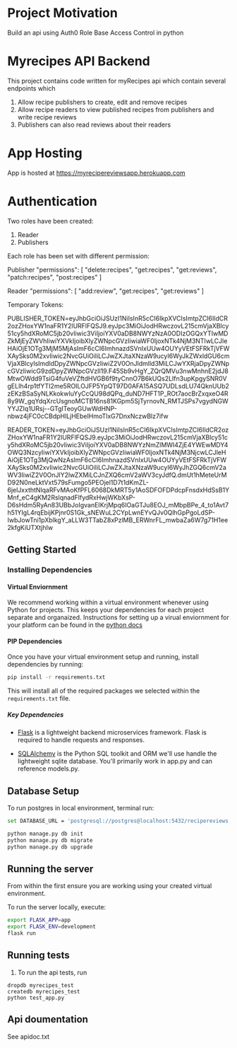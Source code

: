 # Project Motivation
Build an api using Auth0 Role Base Access Control in python

# Myrecipes API Backend
This project contains  code written for myRecipes api which contain several endpoints which 

1. Allow recipe publishers to create, edit and remove recipes
2. Allow recipe readers to view published recipes from publishers and write recipe reviews
3. Publishers can also read reviews about their readers

# App Hosting
App is hosted at https://myrecipereviewsapp.herokuapp.com

# Authentication
Two roles have been created:
1. Reader
2. Publishers

Each role has been set with different permission:

Publisher 
"permissions": [
    "delete:recipes",
    "get:recipes",
    "get:reviews",
    "patch:recipes",
    "post:recipes"
  ]

Reader 
  "permissions": [
    "add:review",
    "get:recipes",
    "get:reviews"
  ]

Temporary Tokens:

PUBLISHER_TOKEN=eyJhbGciOiJSUzI1NiIsInR5cCI6IkpXVCIsImtpZCI6IldCR2ozZHoxYW1naFR1Y2lURFlFQSJ9.eyJpc3MiOiJodHRwczovL215cmVjaXBlcy51cy5hdXRoMC5jb20vIiwic3ViIjoiYXV0aDB8NWYzNzA0ODIzOGQxYTIwMDZkMjEyZWVhIiwiYXVkIjoibXlyZWNpcGVzIiwiaWF0IjoxNTk4NjM3NTIwLCJleHAiOjE1OTg3MjM5MjAsImF6cCI6ImhnazdSVnIxUUw4OUYyVEtFSFRkTjVFWXAySks0M2xvIiwic2NvcGUiOiIiLCJwZXJtaXNzaW9ucyI6WyJkZWxldGU6cmVjaXBlcyIsImdldDpyZWNpcGVzIiwiZ2V0OnJldmlld3MiLCJwYXRjaDpyZWNpcGVzIiwicG9zdDpyZWNpcGVzIl19.F45Sb9vHgY_ZQrQMVu3nwMnhnE2jdJ8MtwOWdd9TsiG4fuVeVZftdHVGB6f9tyCnnO7B6kUQs2LIfn3upKpgySNR0VgELIh4rp1tfYTI2me5ROILOJFP5YpQT97D0AFA15ASQ7UDLsdLU74QknUUb2zEKzBSaSyNLKkokwIuYyCcQU98dQPq_duND7HFT1P_ROt7aocBrZxqxeO4R8y9W_gqYdqXrcUsgnoMCTB16ns81KGpm5SjTyrnovN_RMTJSPs7vgydNGWYYJZIq1URsj--GTgITeoyGUwWdHNP-nbwz4jFC0cCBdpHlLjHEbeIHmoTlxG7DnxNczwBlz7ifw


READER_TOKEN=eyJhbGciOiJSUzI1NiIsInR5cCI6IkpXVCIsImtpZCI6IldCR2ozZHoxYW1naFR1Y2lURFlFQSJ9.eyJpc3MiOiJodHRwczovL215cmVjaXBlcy51cy5hdXRoMC5jb20vIiwic3ViIjoiYXV0aDB8NWYzNmZlMWI4ZjE4YWEwMDY4OWQ3NzcyIiwiYXVkIjoibXlyZWNpcGVzIiwiaWF0IjoxNTk4NjM3NjcwLCJleHAiOjE1OTg3MjQwNzAsImF6cCI6ImhnazdSVnIxUUw4OUYyVEtFSFRkTjVFWXAySks0M2xvIiwic2NvcGUiOiIiLCJwZXJtaXNzaW9ucyI6WyJhZGQ6cmV2aWV3IiwiZ2V0OnJlY2lwZXMiLCJnZXQ6cmV2aWV3cyJdfQ.dmUt1hMeteUrMD92N0neLktVxt579sFumgo5PEOjel1D7t1dKmZL-6jelJxxthtNlqaRFvMAoKfPFL6068DkMRT5y1AoSDFOFDPdcpFnsdxHdSsB1YMnf_eC4gKM2RslqnadFIfydRxHwjWKbXsP-D6sHdm5RyAn83UBbJoIgvanEIKrjMpq6IOaGTJu8EOJ_mMbpBPe_4_to1Avt7h51YIgL4rqEbijKPjnr0S1Gk_sNEWuL2CYpLwnEYvQJv0QlhGpPgoLdSP-IwbJowTni1pXblkgY_aLLW3TTabZ8xPzlMB_ERWnrFL_mwbaZa6W7g71H1ee2kfgKiUTXtjhIw

## Getting Started

### Installing Dependencies

#### Virtual Enviornment

We recommend working within a virtual environment whenever using Python for projects. This keeps your dependencies for each project separate and organaized. Instructions for setting up a virual enviornment for your platform can be found in the [python docs](https://packaging.python.org/guides/installing-using-pip-and-virtual-environments/)


#### PIP Dependencies

Once you have your virtual environment setup and running, install dependencies by running:

```bash
pip install -r requirements.txt
```

This will install all of the required packages we selected within the `requirements.txt` file.

##### Key Dependencies

- [Flask](http://flask.pocoo.org/)  is a lightweight backend microservices framework. Flask is required to handle requests and responses.

- [SQLAlchemy](https://www.sqlalchemy.org/) is the Python SQL toolkit and ORM we'll use handle the lightweight sqlite database. You'll primarily work in app.py and can reference models.py. 


## Database Setup
To run postgres in local environment, terminal run:
```bash
set DATABASE_URL = 'postgresql://postgres@localhost:5432/recipereviews'
```

```bash
python manage.py db init
python manage.py db migrate
python manage.py db upgrade
```

## Running the server

From within the first ensure you are working using your created virtual environment.

To run the server locally, execute:

```bash
export FLASK_APP=app
export FLASK_ENV=development
flask run
```

## Running tests

1. To run the api tests, run

```
dropdb myrecipes_test
createdb myrecipes_test
python test_app.py
```
## Api doumentation
See apidoc.txt